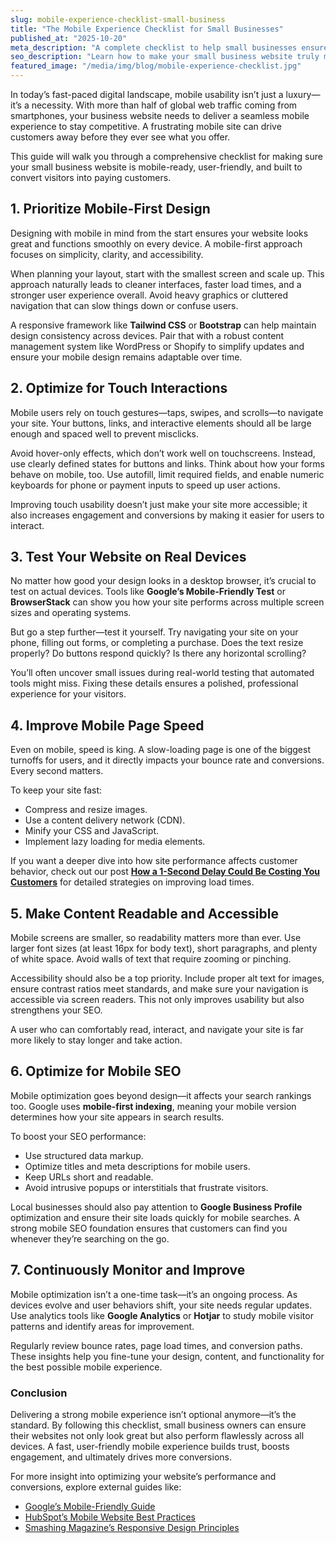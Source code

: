 ```yaml
---
slug: mobile-experience-checklist-small-business
title: "The Mobile Experience Checklist for Small Businesses"
published_at: "2025-10-20"
meta_description: "A complete checklist to help small businesses ensure their websites are mobile-friendly, user-focused, and optimized for every screen size."
seo_description: "Learn how to make your small business website truly mobile-responsive with this comprehensive checklist. Discover key mobile UX strategies, design best practices, speed optimizations, and mobile SEO techniques to boost conversions and keep customers engaged."
featured_image: "/media/img/blog/mobile-experience-checklist.jpg"
---
```



In today’s fast-paced digital landscape, mobile usability isn’t just a luxury—it’s a necessity. With more than half of global web traffic coming from smartphones, your business website needs to deliver a seamless mobile experience to stay competitive. A frustrating mobile site can drive customers away before they ever see what you offer.

This guide will walk you through a comprehensive checklist for making sure your small business website is mobile-ready, user-friendly, and built to convert visitors into paying customers.

## 1. Prioritize Mobile-First Design

Designing with mobile in mind from the start ensures your website looks great and functions smoothly on every device. A mobile-first approach focuses on simplicity, clarity, and accessibility.

When planning your layout, start with the smallest screen and scale up. This approach naturally leads to cleaner interfaces, faster load times, and a stronger user experience overall. Avoid heavy graphics or cluttered navigation that can slow things down or confuse users.

A responsive framework like **Tailwind CSS** or **Bootstrap** can help maintain design consistency across devices. Pair that with a robust content management system like WordPress or Shopify to simplify updates and ensure your mobile design remains adaptable over time.

## 2. Optimize for Touch Interactions

Mobile users rely on touch gestures—taps, swipes, and scrolls—to navigate your site. Your buttons, links, and interactive elements should all be large enough and spaced well to prevent misclicks.

Avoid hover-only effects, which don’t work well on touchscreens. Instead, use clearly defined states for buttons and links. Think about how your forms behave on mobile, too. Use autofill, limit required fields, and enable numeric keyboards for phone or payment inputs to speed up user actions.

Improving touch usability doesn’t just make your site more accessible; it also increases engagement and conversions by making it easier for users to interact.

## 3. Test Your Website on Real Devices

No matter how good your design looks in a desktop browser, it’s crucial to test on actual devices. Tools like **Google’s Mobile-Friendly Test** or **BrowserStack** can show you how your site performs across multiple screen sizes and operating systems.

But go a step further—test it yourself. Try navigating your site on your phone, filling out forms, or completing a purchase. Does the text resize properly? Do buttons respond quickly? Is there any horizontal scrolling?

You’ll often uncover small issues during real-world testing that automated tools might miss. Fixing these details ensures a polished, professional experience for your visitors.

## 4. Improve Mobile Page Speed

Even on mobile, speed is king. A slow-loading page is one of the biggest turnoffs for users, and it directly impacts your bounce rate and conversions. Every second matters.

To keep your site fast:
- Compress and resize images.
- Use a content delivery network (CDN).
- Minify your CSS and JavaScript.
- Implement lazy loading for media elements.

If you want a deeper dive into how site performance affects customer behavior, check out our post **[How a 1-Second Delay Could Be Costing You Customers](https://jellydevelopment.com/blog/how-a-1-second-delay-could-be-costing-you-customers)** for detailed strategies on improving load times.

## 5. Make Content Readable and Accessible

Mobile screens are smaller, so readability matters more than ever. Use larger font sizes (at least 16px for body text), short paragraphs, and plenty of white space. Avoid walls of text that require zooming or pinching.

Accessibility should also be a top priority. Include proper alt text for images, ensure contrast ratios meet standards, and make sure your navigation is accessible via screen readers. This not only improves usability but also strengthens your SEO.

A user who can comfortably read, interact, and navigate your site is far more likely to stay longer and take action.

## 6. Optimize for Mobile SEO

Mobile optimization goes beyond design—it affects your search rankings too. Google uses **mobile-first indexing**, meaning your mobile version determines how your site appears in search results.

To boost your SEO performance:
- Use structured data markup.
- Optimize titles and meta descriptions for mobile users.
- Keep URLs short and readable.
- Avoid intrusive popups or interstitials that frustrate visitors.

Local businesses should also pay attention to **Google Business Profile** optimization and ensure their site loads quickly for mobile searches. A strong mobile SEO foundation ensures that customers can find you whenever they’re searching on the go.

## 7. Continuously Monitor and Improve

Mobile optimization isn’t a one-time task—it’s an ongoing process. As devices evolve and user behaviors shift, your site needs regular updates. Use analytics tools like **Google Analytics** or **Hotjar** to study mobile visitor patterns and identify areas for improvement.

Regularly review bounce rates, page load times, and conversion paths. These insights help you fine-tune your design, content, and functionality for the best possible mobile experience.

### Conclusion

Delivering a strong mobile experience isn’t optional anymore—it’s the standard. By following this checklist, small business owners can ensure their websites not only look great but also perform flawlessly across all devices. A fast, user-friendly mobile experience builds trust, boosts engagement, and ultimately drives more conversions.

For more insight into optimizing your website’s performance and conversions, explore external guides like:
- [Google’s Mobile-Friendly Guide](https://developers.google.com/search/docs/fundamentals/mobile-friendly)
- [HubSpot’s Mobile Website Best Practices](https://blog.hubspot.com/marketing/mobile-website-optimization)
- [Smashing Magazine’s Responsive Design Principles](https://www.smashingmagazine.com/category/responsive-design/)
